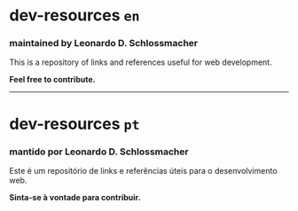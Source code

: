 # dev-resources `en`
### maintained by Leonardo D. Schlossmacher

This is a repository of links and references useful for web development.

**Feel free to contribute.**


- - -

# dev-resources `pt`
### mantido por Leonardo D. Schlossmacher

Este é um repositório de links e referências úteis para o desenvolvimento web.

**Sinta-se à vontade para contribuir.**

